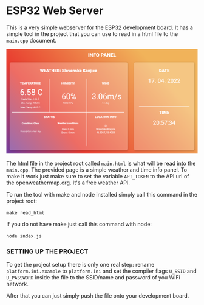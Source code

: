 ESP32 Web Server
=======

This is a very simple webserver for the ESP32 development board. It has a simple tool in the project that you can use to read in a html file to the `main.cpp` document.

![This is what it looks like](https://github.com/Tevzi2/ESP32-web-server/blob/main/infopanel.png)

The html file in the project root called `main.html` is what will be read into the `main.cpp`. The provided page is a simple weather and time info panel. To make it work just make sure to set the variable `API_TOKEN` to the API url of the openweathermap.org. It's a free weather API.

To run the tool with make and node installed simply call this command in the project root:

```
make read_html
```

If you do not have make just call this command with node:

```
node index.js
```

### SETTING UP THE PROJECT

To get the project setup there is only one real step: rename `platform.ini.example` to `platform.ini` and set the compiler flags `U_SSID` and `U_PASSWORD` inside the file to the SSID/name and password of you WiFi network. 

After that you can just simply push the file onto your development board.
